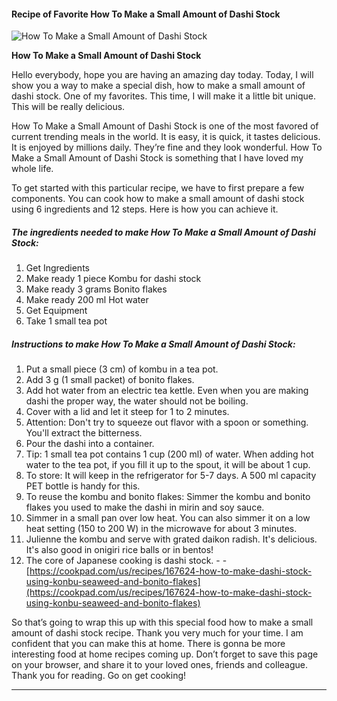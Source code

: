             

#### Recipe of Favorite How To Make a Small Amount of Dashi Stock

![How To Make a Small Amount of Dashi Stock](https://img-global.cpcdn.com/recipes/5575606281437184/751x532cq70/how-to-make-a-small-amount-of-dashi-stock-recipe-main-photo.jpg)

**How To Make a Small Amount of Dashi Stock**

Hello everybody, hope you are having an amazing day today. Today, I will show you a way to make a special dish, how to make a small amount of dashi stock. One of my favorites. This time, I will make it a little bit unique. This will be really delicious.

How To Make a Small Amount of Dashi Stock is one of the most favored of current trending meals in the world. It is easy, it is quick, it tastes delicious. It is enjoyed by millions daily. They’re fine and they look wonderful. How To Make a Small Amount of Dashi Stock is something that I have loved my whole life.

To get started with this particular recipe, we have to first prepare a few components. You can cook how to make a small amount of dashi stock using 6 ingredients and 12 steps. Here is how you can achieve it.

##### The ingredients needed to make How To Make a Small Amount of Dashi Stock:

1.  Get Ingredients
2.  Make ready 1 piece Kombu for dashi stock
3.  Make ready 3 grams Bonito flakes
4.  Make ready 200 ml Hot water
5.  Get Equipment
6.  Take 1 small tea pot

##### Instructions to make How To Make a Small Amount of Dashi Stock:

1.  Put a small piece (3 cm) of kombu in a tea pot.
2.  Add 3 g (1 small packet) of bonito flakes.
3.  Add hot water from an electric tea kettle. Even when you are making dashi the proper way, the water should not be boiling.
4.  Cover with a lid and let it steep for 1 to 2 minutes.
5.  Attention: Don't try to squeeze out flavor with a spoon or something. You'll extract the bitterness.
6.  Pour the dashi into a container.
7.  Tip: 1 small tea pot contains 1 cup (200 ml) of water. When adding hot water to the tea pot, if you fill it up to the spout, it will be about 1 cup.
8.  To store: It will keep in the refrigerator for 5-7 days. A 500 ml capacity PET bottle is handy for this.
9.  To reuse the kombu and bonito flakes: Simmer the kombu and bonito flakes you used to make the dashi in mirin and soy sauce.
10.  Simmer in a small pan over low heat. You can also simmer it on a low heat setting (150 to 200 W) in the microwave for about 3 minutes.
11.  Julienne the kombu and serve with grated daikon radish. It's delicious. It's also good in onigiri rice balls or in bentos!
12.  The core of Japanese cooking is dashi stock. - - [https://cookpad.com/us/recipes/167624-how-to-make-dashi-stock-using-konbu-seaweed-and-bonito-flakes](https://cookpad.com/us/recipes/167624-how-to-make-dashi-stock-using-konbu-seaweed-and-bonito-flakes)

So that’s going to wrap this up with this special food how to make a small amount of dashi stock recipe. Thank you very much for your time. I am confident that you can make this at home. There is gonna be more interesting food at home recipes coming up. Don’t forget to save this page on your browser, and share it to your loved ones, friends and colleague. Thank you for reading. Go on get cooking!

* * *
